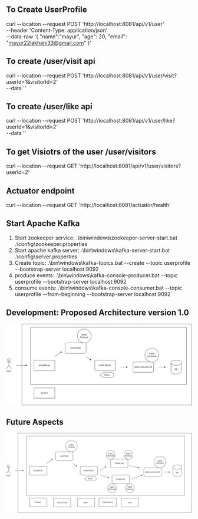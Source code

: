## To Create UserProfile

curl --location --request POST 'http://localhost:8081/api/v1/user' \
--header 'Content-Type: application/json' \
--data-raw '{
"name":"mayur",
"age": 20,
"email": "mayur22lakhani33@gmail.com"
}'

## To create /user/visit api
curl --location --request POST 'http://localhost:8081/api/v1/user/visit?userId=1&visitorId=2' \
--data ''

## To create /user/like api
curl --location --request POST 'http://localhost:8081/api/v1/user/like?userId=1&visitorId=2' \
--data ''

## To get Visiotrs of the user /user/visitors
curl --location --request GET 'http://localhost:8081/api/v1/user/visitors?userId=2'

## Actuator endpoint
curl --location --request GET 'http://localhost:8081/actuator/health'



## Start Apache Kafka
1. Start zookeeper service: 
   .\bin\windows\zookeeper-server-start.bat .\config\zookeeper.properties
2. Start apache kafka server:
   .\bin\windows\kafka-server-start.bat .\config\server.properties
3. Create topic:
   .\bin\windows\kafka-topics.bat --create --topic userprofile --bootstrap-server localhost:9092
4. produce events:
   .\bin\windows\kafka-console-producer.bat --topic userprofile --bootstrap-server localhost:9092
5. consume events:
   .\bin\windows\kafka-console-consumer.bat --topic userprofile --from-beginning --bootstrap-server localhost:9092

## Development: Proposed Architecture version 1.0
![Proposed Architecture.png](Proposed%20Architecture.png)

## Future Aspects
![Future Aspects.png](Future%20Aspects.png)